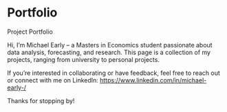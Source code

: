 # Portfolio
Project Portfolio

Hi, I’m Michael Early – a Masters in Economics student passionate about data analysis, forecasting, and research. This  page is a collection of my projects, ranging from university to personal projects.


If you’re interested in collaborating or have feedback, feel free to reach out or connect with me on LinkedIn: https://www.linkedin.com/in/michael-early-/

Thanks for stopping by!
